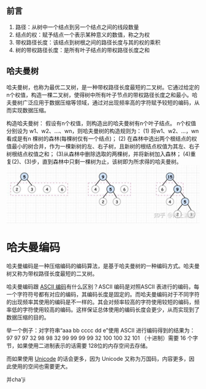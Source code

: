

## 前言
1. 路径：从树中一个结点到另一个结点之间的线段数量
2. 结点的权：赋予结点一个表示某种意义的数值，称之为权
3. 带权路径长度：该结点到树根之间的路径长度与其的权的乘积
4. 树的带权路径长度：是所有叶子结点的带权路径长度之和

## 哈夫曼树
哈夫曼树，也称为最优二叉树，是一种带权路径长度最短的二叉树。它通过给定的n个权值，构造一棵二叉树，使得树中所有叶子节点的带权路径长度之和最小。哈夫曼树广泛应用于数据压缩等领域，通过对出现频率高的字符赋予较短的编码，从而实现数据压缩。

构造哈夫曼树：
假设有n个权值，则构造出的哈夫曼树有n个叶子结点。 n个权值分别设为 w1、w2、…、wn，则哈夫曼树的构造规则为：
(1) 将w1、w2、…，wn看成是有n 棵树的森林(每棵树仅有一个结点)；
(2) 在森林中选出两个根结点的权值最小的树合并，作为一棵新树的左、右子树，且新树的根结点权值为其左、右子树根结点权值之和；
(3)从森林中删除选取的两棵树，并将新树加入森林；
(4)重复(2)、(3)步，直到森林中只剩一棵树为止，该树即为所求得的哈夫曼树。
![输入图片说明](/imgs/2025-07-01/LOXUmnrBt7I5Gpek.png)

# 哈夫曼编码
哈夫曼编码是一种压缩编码的编码算法，是基于哈夫曼树的一种编码方式。哈夫曼树又称为带权路径长度最短的二叉树。

哈夫曼编码跟 [ASCII 编码](https://zhida.zhihu.com/search?content_id=180456551&content_type=Article&match_order=1&q=ASCII+%E7%BC%96%E7%A0%81&zd_token=eyJhbGciOiJIUzI1NiIsInR5cCI6IkpXVCJ9.eyJpc3MiOiJ6aGlkYV9zZXJ2ZXIiLCJleHAiOjE3NTE1MzEwMDQsInEiOiJBU0NJSSDnvJbnoIEiLCJ6aGlkYV9zb3VyY2UiOiJlbnRpdHkiLCJjb250ZW50X2lkIjoxODA0NTY1NTEsImNvbnRlbnRfdHlwZSI6IkFydGljbGUiLCJtYXRjaF9vcmRlciI6MSwiemRfdG9rZW4iOm51bGx9.NwLnEgPZdhlv7_-dKEiX48TRZ-b682wA4iY8xQXjwPM&zhida_source=entity)有什么区别？ASCII 编码是对照ASCII 表进行的编码，每一个字符符号都有对应的编码，其编码长度是固定的。而哈夫曼编码对于不同字符的出现频率其使用的编码是不一样的。其会对频率较高的字符使用较短的编码，频率低的字符使用较高的编码。这样保证总体使用的编码长度会更少，从而实现到了数据压缩的目的。

举一个例子：对字符串“aaa bb cccc dd e”使用 ASCII 进行编码得到的结果为：97 97 97 32 98 98 32 99 99 99 99 32 100 100 32 101 （十进制）需要 16 个字节，如果使用二进制表示的话需要 128位的内存空间去存储。

而如果使用 [Unicode](https://zhida.zhihu.com/search?content_id=180456551&content_type=Article&match_order=1&q=Unicode&zd_token=eyJhbGciOiJIUzI1NiIsInR5cCI6IkpXVCJ9.eyJpc3MiOiJ6aGlkYV9zZXJ2ZXIiLCJleHAiOjE3NTE1MzEwMDQsInEiOiJVbmljb2RlIiwiemhpZGFfc291cmNlIjoiZW50aXR5IiwiY29udGVudF9pZCI6MTgwNDU2NTUxLCJjb250ZW50X3R5cGUiOiJBcnRpY2xlIiwibWF0Y2hfb3JkZXIiOjEsInpkX3Rva2VuIjpudWxsfQ.6Rc6V53-Xk0M46DLW1qoZP16oyCta7ynUy7eyOlztag&zhida_source=entity) 的话会更多，因为 Unicode 又称为万国码，内容更多，因此使用的空间也需要更大。

并cha'ji
<!--stackedit_data:
eyJoaXN0b3J5IjpbMTA4MzU5MTAwNCwyNDYwODA1NDAsMjAzMz
U2Njk5Myw3MzI2NDQzMTQsNzg0NzMwMjAxXX0=
-->